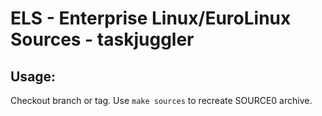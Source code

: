 # ELS - Enterprise Linux/EuroLinux Sources - taskjuggler
 
## Usage:
  Checkout branch or tag. Use `make sources` to recreate  SOURCE0 archive.
